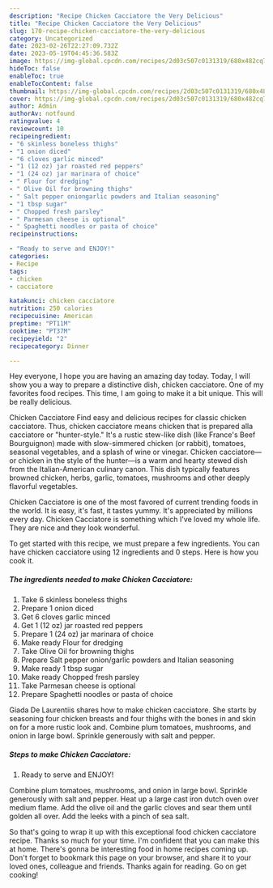 ```yaml
---
description: "Recipe Chicken Cacciatore the Very Delicious"
title: "Recipe Chicken Cacciatore the Very Delicious"
slug: 170-recipe-chicken-cacciatore-the-very-delicious
category: Uncategorized
date: 2023-02-26T22:27:09.732Z
date: 2023-05-19T04:45:36.583Z
image: https://img-global.cpcdn.com/recipes/2d03c507c0131319/680x482cq70/chicken-cacciatore-recipe-main-photo.jpg
hideToc: false
enableToc: true
enableTocContent: false
thumbnail: https://img-global.cpcdn.com/recipes/2d03c507c0131319/680x482cq70/chicken-cacciatore-recipe-main-photo.jpg
cover: https://img-global.cpcdn.com/recipes/2d03c507c0131319/680x482cq70/chicken-cacciatore-recipe-main-photo.jpg
author: Admin
authorAv: notfound
ratingvalue: 4
reviewcount: 10
recipeingredient:
- "6 skinless boneless thighs"
- "1 onion diced"
- "6 cloves garlic minced"
- "1 (12 oz) jar roasted red peppers"
- "1 (24 oz) jar marinara of choice"
- " Flour for dredging"
- " Olive Oil for browning thighs"
- " Salt pepper oniongarlic powders and Italian seasoning"
- "1 tbsp sugar"
- " Chopped fresh parsley"
- " Parmesan cheese is optional"
- " Spaghetti noodles or pasta of choice"
recipeinstructions:

- "Ready to serve and ENJOY!"
categories:
- Recipe
tags:
- chicken
- cacciatore

katakunci: chicken cacciatore 
nutrition: 250 calories
recipecuisine: American
preptime: "PT11M"
cooktime: "PT37M"
recipeyield: "2"
recipecategory: Dinner

---
```



Hey everyone, I hope you are having an amazing day today. Today, I will show you a way to prepare a distinctive dish, chicken cacciatore. One of my favorites food recipes. This time, I am going to make it a bit unique. This will be really delicious.

Chicken Cacciatore Find easy and delicious recipes for classic chicken cacciatore. Thus, chicken cacciatore means chicken that is prepared alla cacciatore or &#34;hunter-style.&#34; It&#39;s a rustic stew-like dish (like France&#39;s Beef Bourguignon) made with slow-simmered chicken (or rabbit), tomatoes, seasonal vegetables, and a splash of wine or vinegar. Chicken cacciatore—or chicken in the style of the hunter—is a warm and hearty stewed dish from the Italian-American culinary canon. This dish typically features browned chicken, herbs, garlic, tomatoes, mushrooms and other deeply flavorful vegetables.

Chicken Cacciatore is one of the most favored of current trending foods in the world. It is easy, it's fast, it tastes yummy. It's appreciated by millions every day. Chicken Cacciatore is something which I've loved my whole life. They are nice and they look wonderful.


To get started with this recipe, we must prepare a few ingredients. You can have chicken cacciatore using 12 ingredients and 0 steps. Here is how you cook it.

<!--inarticleads1-->

##### The ingredients needed to make Chicken Cacciatore:

1. Take 6 skinless boneless thighs
1. Prepare 1 onion diced
1. Get 6 cloves garlic minced
1. Get 1 (12 oz) jar roasted red peppers
1. Prepare 1 (24 oz) jar marinara of choice
1. Make ready  Flour for dredging
1. Take  Olive Oil for browning thighs
1. Prepare  Salt pepper onion/garlic powders and Italian seasoning
1. Make ready 1 tbsp sugar
1. Make ready  Chopped fresh parsley
1. Take  Parmesan cheese is optional
1. Prepare  Spaghetti noodles or pasta of choice


Giada De Laurentiis shares how to make chicken cacciatore. She starts by seasoning four chicken breasts and four thighs with the bones in and skin on for a more rustic look and. Combine plum tomatoes, mushrooms, and onion in large bowl. Sprinkle generously with salt and pepper. 

<!--inarticleads2-->

##### Steps to make Chicken Cacciatore:


1. Ready to serve and ENJOY!

Combine plum tomatoes, mushrooms, and onion in large bowl. Sprinkle generously with salt and pepper. Heat up a large cast iron dutch oven over medium flame. Add the olive oil and the garlic cloves and sear them until golden all over. Add the leeks with a pinch of sea salt. 

So that's going to wrap it up with this exceptional food chicken cacciatore recipe. Thanks so much for your time. I'm confident that you can make this at home. There's gonna be interesting food in home recipes coming up. Don't forget to bookmark this page on your browser, and share it to your loved ones, colleague and friends. Thanks again for reading. Go on get cooking!
